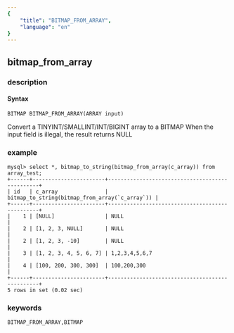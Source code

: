 ```yaml
---
{
    "title": "BITMAP_FROM_ARRAY",
    "language": "en"
}
---
```


<!-- 
Licensed to the Apache Software Foundation (ASF) under one
or more contributor license agreements.  See the NOTICE file
distributed with this work for additional information
regarding copyright ownership.  The ASF licenses this file
to you under the Apache License, Version 2.0 (the
"License"); you may not use this file except in compliance
with the License.  You may obtain a copy of the License at
  http://www.apache.org/licenses/LICENSE-2.0
Unless required by applicable law or agreed to in writing,
software distributed under the License is distributed on an
"AS IS" BASIS, WITHOUT WARRANTIES OR CONDITIONS OF ANY
KIND, either express or implied.  See the License for the
specific language governing permissions and limitations
under the License.
-->

## bitmap_from_array

### description
#### Syntax

`BITMAP BITMAP_FROM_ARRAY(ARRAY input)`

Convert a TINYINT/SMALLINT/INT/BIGINT array to a BITMAP
When the input field is illegal, the result returns NULL

### example

```
mysql> select *, bitmap_to_string(bitmap_from_array(c_array)) from array_test;
+------+-----------------------+------------------------------------------------+
| id   | c_array               | bitmap_to_string(bitmap_from_array(`c_array`)) |
+------+-----------------------+------------------------------------------------+
|    1 | [NULL]                | NULL                                           |
|    2 | [1, 2, 3, NULL]       | NULL                                           |
|    2 | [1, 2, 3, -10]        | NULL                                           |
|    3 | [1, 2, 3, 4, 5, 6, 7] | 1,2,3,4,5,6,7                                  |
|    4 | [100, 200, 300, 300]  | 100,200,300                                    |
+------+-----------------------+------------------------------------------------+
5 rows in set (0.02 sec)
```

### keywords

    BITMAP_FROM_ARRAY,BITMAP
